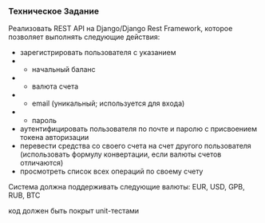 ### Техническое Задание
Реализовать REST API на Django/Django Rest Framework, которое позволяет  выполнять следующие действия:
- зарегистрировать пользователя с указанием
- - начальный баланс
- - валюта счета
- - email (уникальный; используется для входа)
- - пароль
- аутентифицировать пользователя по почте и паролю c присвоением токена авторизации
- перевести средства со своего счета на счет другого пользователя (использовать формулу конвертации, если валюты счетов отличаются)
- просмотреть список всех операций по своему счету

Система должна поддерживать следующие валюты: EUR, USD, GPB, RUB, BTC

код должен быть покрыт unit-тестами



